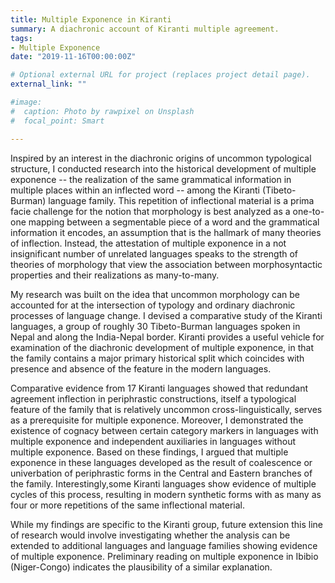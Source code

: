 ```yaml
---
title: Multiple Exponence in Kiranti
summary: A diachronic account of Kiranti multiple agreement.
tags:
- Multiple Exponence
date: "2019-11-16T00:00:00Z"

# Optional external URL for project (replaces project detail page).
external_link: ""

#image:
#  caption: Photo by rawpixel on Unsplash
#  focal_point: Smart

---
```


Inspired by an interest in the diachronic origins of uncommon typological structure, I conducted research into the historical development of multiple exponence -- the realization of the same grammatical information in multiple places within an inflected word -- among the Kiranti (Tibeto-Burman) language family. This repetition of inflectional material is a prima facie challenge for the notion that morphology is best analyzed as a one-to-one mapping between a segmentable piece of a word and the grammatical information it encodes, an assumption that is the hallmark of many theories of inflection. Instead, the attestation of multiple exponence in a not insignificant number of unrelated languages speaks to the strength of theories of morphology that view the association between morphosyntactic properties and their realizations as many-to-many. 

My research was built on the idea that uncommon morphology can be accounted for at the intersection of typology and ordinary diachronic processes of language change. I devised a comparative study of the Kiranti languages, a group of roughly 30 Tibeto-Burman languages spoken in Nepal and along the India-Nepal border. Kiranti provides a useful vehicle for examination of the diachronic development of multiple exponence, in that the family contains a major primary historical split which coincides with presence and absence of the feature in the modern languages. 

Comparative evidence from 17 Kiranti languages showed that redundant agreement inflection in periphrastic constructions, itself a typological feature of the family that is relatively uncommon cross-linguistically, serves as a prerequisite for multiple exponence. Moreover, I demonstrated the existence of cognacy between certain category markers in languages with multiple exponence and independent auxiliaries in languages without multiple exponence. Based on these findings, I argued that multiple exponence in these languages developed as the result of coalescence or univerbation of periphrastic forms in the Central and Eastern branches of the family. Interestingly,some Kiranti languages show evidence of multiple cycles of this process, resulting in modern synthetic forms with as many as four or more repetitions of the same inflectional material.

While my findings are specific to the Kiranti group, future extension this line of research would involve investigating whether the analysis can be extended to additional languages and language families showing evidence of multiple exponence. Preliminary reading on multiple exponence in Ibibio (Niger-Congo) indicates the plausibility of a similar explanation.
